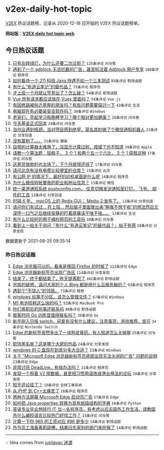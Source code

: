 # v2ex-daily-hot-topic

[V2EX](https://www.v2ex.com/) 热议话题榜，记录从 2020-12-18 日开始的 V2EX 热议话题榜单。

**网站版：[V2EX daily hot topic web](https://boojack.github.io/v2ex-daily-hot-topic-web/)**

## 今日热议话题

<!-- TODAY BEGIN -->

1. [只有左转绿灯，为什么还要二次过街？](https://www.v2ex.com/t/797842) `125条评论` `问与答`
1. [遇到了一个 adblock 无法拦截的广告，甚至标注着 Adblock 用户专享](https://www.v2ex.com/t/797896) `100条评论` `程序员`
1. [如何看待一个 211 科班 Java 待遇不如一个三本测试](https://www.v2ex.com/t/797840) `85条评论` `职场话题`
1. [有什么“有道云笔记”的替代品？](https://www.v2ex.com/t/797839) `75条评论` `程序员`
1. [才上班一个月就让签竞业了？怎么破？](https://www.v2ex.com/t/797832) `54条评论` `职场话题`
1. [Vue 所有请求都应该放在 Vuex 里面吗？](https://www.v2ex.com/t/797854) `54条评论` `Vue.js`
1. [有因修路被拆迁房屋的朋友吗？有些问题需要探讨一下](https://www.v2ex.com/t/797852) `42条评论` `生活`
1. [电脑现在有必要装安全软件吗？](https://www.v2ex.com/t/797866) `38条评论` `Windows`
1. [老哥们，早起学习和晚睡学习？哪个相对更加健康？](https://www.v2ex.com/t/797957) `26条评论` `问与答`
1. [今天基金正式回本](https://www.v2ex.com/t/797920) `24条评论` `问与答`
1. [当创业遇到瓶颈，当对项目感到绝望，莫名其妙做了个微信通知机器人](https://www.v2ex.com/t/797828) `22条评论` `分享创造`
1. [没有晨勃了。。。](https://www.v2ex.com/t/797879) `21条评论` `健身`
1. [自带的计算器太难用了，没显示计算过程，按错了也不知道](https://www.v2ex.com/t/797873) `19条评论` `Apple`
1. [请教一个算法题：摇骰子， 3 个 1 和两个五一个六比， 3 个 1 获胜这种](https://www.v2ex.com/t/797934) `17条评论` `问与答`
1. [这房贷放款的也太快了，下个月就得还钱了](https://www.v2ex.com/t/797922) `17条评论` `问与答`
1. [请问北京有没有电费比较便宜的仓库？](https://www.v2ex.com/t/797885) `15条评论` `北京`
1. [有公网 IP 的情况下，最好的远程桌面是什么呢](https://www.v2ex.com/t/797964) `14条评论` `程序员`
1. [为什么微信转账要我的职业和地址信息？](https://www.v2ex.com/t/797918) `13条评论` `微信`
1. [统一渠道通知系统 pushconfig.com， 任意切换发送通知至钉钉， 飞书， 邮件的工具](https://www.v2ex.com/t/797938) `12条评论` `分享创造`
1. [时隔 6 年， macOS 上的 Redis GUI： Medis 2 发布了。](https://www.v2ex.com/t/797935) `12条评论` `分享创造`
1. [请问你们有试过... 在上班... 然后脑子里面冒出来“啊我不想干啦”的想法然后又深呼一口气之后继续安静的盯着屏幕该干啥干啥。。。](https://www.v2ex.com/t/797891) `12条评论` `生活`
1. [有什么比较好的用于摘抄网页的工具吗](https://www.v2ex.com/t/797881) `10条评论` `问与答`
1. [看到上一帖关于询问『有什么“有道云笔记”的替代品？』帖子有感](https://www.v2ex.com/t/797863) `10条评论` `分享发现`

数据更新于 2021-08-25 09:35:14

<!-- TODAY END -->

### 昨日热议话题

<!-- YESTERDAY BEGIN -->

1. [Edge 浏览器可以的，看来是换回 Firefox 的时候了](https://www.v2ex.com/t/797673) `122条评论` `Edge`
1. [Edge 浏览器新标签页出现广告区](https://www.v2ex.com/t/797669) `114条评论` `分享发现`
1. [结束了，终于都结束了，昨天提离职了](https://www.v2ex.com/t/797606) `102条评论` `职场话题`
1. [穷屌的疑惑，请问大家的个人 Blog 都是用什么云服务器的？](https://www.v2ex.com/t/797649) `93条评论` `程序员`
1. [遇到个“不饶人”的邻居。](https://www.v2ex.com/t/797681) `73条评论` `随想`
1. [windows 如果不分区，该怎么管理文件？](https://www.v2ex.com/t/797639) `67条评论` `Windows`
1. [M1 电池损耗这么快的吗？](https://www.v2ex.com/t/797709) `52条评论` `MacBook Pro`
1. [你们离职后的同事还联系吗](https://www.v2ex.com/t/797597) `48条评论` `职场话题`
1. [极客时间 Go 训练营值得报名吗？](https://www.v2ex.com/t/797718) `39条评论` `Go`
1. [新手刚入日版 switch，前辈有没有什么建议，注意事项，游戏推荐，皆可](https://www.v2ex.com/t/797734) `34条评论` `Nintendo Switch`
1. [Edge 的新标签突然多出了一块狗皮膏药，有人知道怎么关掉嘛](https://www.v2ex.com/t/797693) `25条评论` `问与答`
1. [职场黑名单？这是哪个大佬的作品](https://www.v2ex.com/t/797754) `24条评论` `分享发现`
1. [windows 的 C 盘现在到底分多大合适？](https://www.v2ex.com/t/797806) `23条评论` `Windows`
1. [关于 “Microsoft Edge 浏览器新标签页底部出现无法关闭的广告” 问题的说明](https://www.v2ex.com/t/797759) `23条评论` `Edge`
1. [非常讨厌 DeadLine，有啥办法吗？](https://www.v2ex.com/t/797772) `21条评论` `程序员`
1. [发现一个照着 V2 爬数据，甚至把习惯用语改成港台用法的论坛](https://www.v2ex.com/t/797620) `20条评论` `分享发现`
1. [知乎评论挂了？](https://www.v2ex.com/t/797632) `19条评论` `全球工单系统`
1. [从 PHP 到 C++太痛苦了](https://www.v2ex.com/t/797738) `18条评论` `程序员`
1. [两种方法屏蔽 Microsoft Edge 启动页广告](https://www.v2ex.com/t/797729) `17条评论` `Edge`
1. [如何把 Java properties 转换为具有层级结构的字典](https://www.v2ex.com/t/797618) `16条评论` `Python`
1. [英语专业毕业想转行 IT 当一名程序员，有考虑以后去国外工作生活，请教国外什么编程语言比较热门好找工作？](https://www.v2ex.com/t/797775) `15条评论` `问与答`
1. [计算一下你 965 的工资对应 996 是多少](https://www.v2ex.com/t/797740) `14条评论` `职场话题`
1. [外包员工准备离职跳槽，结果旧东家别的部门来挖我了](https://www.v2ex.com/t/797685) `14条评论` `职场话题`

<!-- YESTERDAY END -->

---

💡 Idea comes from [justjavac 迷渡](https://github.com/justjavac/)
